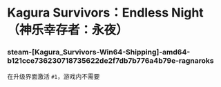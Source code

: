 # Kagura Survivors：Endless Night（神乐幸存者：永夜）

### steam-[Kagura_Survivors-Win64-Shipping]-amd64-b121cce736230718735622de2f7db7b776a4b79e-ragnaroks
在升级界面激活 `#1`，游戏内不需要
